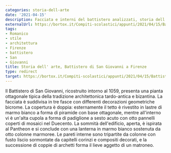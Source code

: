 ```yaml
---
categories: storia-dell-arte
date: '2021-04-15'
description: Facciata e interni del battistero analizzati, storia dell' arte.
externalUrl: https://bortox.it/Compiti-scolastici/appunti/2021/04/15/Battistero-san-Giovanni-Firenze.html
tags:
- Romanico
- stile
- architettura
- Firenze
- battistero
- San
- Giovanni
title: Storia dell' arte, Battistero di San Giovanni a Firenze
type: redirect
target: https://bortox.it/Compiti-scolastici/appunti/2021/04/15/Battistero-san-Giovanni-Firenze.html
---
```


Il Battistero di San Giovanni, ricostruito intorno al 1059, presenta una pianta ottagonale tipica della tradizione architettonica tardo-antica e bizantina. La facciata è suddivisa in tre fasce con differenti decorazioni geometriche bicrome. La copertura è doppia: esternamente il tetto è rivestito in lastre di marmo bianco a forma di piramide con base ottagonale, mentre all'interno vi è un'alta cupola a forma di padiglione a sesto acuto con otto pannelli coperti di mosaici nel Duecento. La sommità dell'edificio, aperta, è ispirata al Pantheon e si conclude con una lanterna in marmo bianco sostenuta da otto colonne marmoree. Le pareti interne sono tripartite da colonne con fusto liscio sormontate da capitelli corinzi e compositi decorati, e la successione di coppie di archetti forma il lieve aggetto di un matroneo.